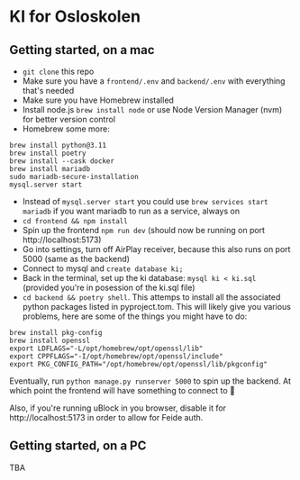 # KI for Osloskolen

## Getting started, on a mac

- `git clone` this repo
- Make sure you have a `frontend/.env` and `backend/.env` with everything that's needed
- Make sure you have Homebrew installed
- Install node.js `brew install node` or use Node Version Manager (nvm) for better version control
- Homebrew some more:
```
brew install python@3.11
brew install poetry
brew install --cask docker
brew install mariadb
sudo mariadb-secure-installation
mysql.server start
```
- Instead of `mysql.server start` you could use `brew services start mariadb` if you want mariadb to run as a service, always on
- `cd frontend && npm install`
- Spin up the frontend `npm run dev` (should now be running on port http://localhost:5173)
- Go into settings, turn off AirPlay receiver, because this also runs on port 5000 (same as the backend)
- Connect to mysql and `create database ki;`
- Back in the terminal, set up the ki database: `mysql ki < ki.sql` (provided you're in posession of the ki.sql file)
- `cd backend && poetry shell`. This attemps to install all the associated python packages listed in pyproject.tom. This will likely give you various problems, here are some of the things you might have to do:
```
brew install pkg-config
brew install openssl
export LDFLAGS="-L/opt/homebrew/opt/openssl/lib"
export CPPFLAGS="-I/opt/homebrew/opt/openssl/include"
export PKG_CONFIG_PATH="/opt/homebrew/opt/openssl/lib/pkgconfig"
```

Eventually, run `python manage.py runserver 5000` to spin up the backend. At which point the frontend will have something to connect to 🙌

Also, if you're running uBlock in you browser, disable it for http://localhost:5173 in order to allow for Feide auth.


## Getting started, on a PC
TBA

